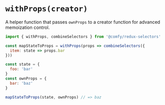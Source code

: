 # `withProps(creator)`

A helper function that passes `ownProps` to a creator function for advanced memoization control.

```js
import { withProps, combineSelectors } from '@comfy/redux-selectors'

const mapStateToProps = withProps(props => combineSelectors({
  item: state => props.bar
}))

const state = {
  foo: 'bar'
}
const ownProps = {
  bar: 'baz'
}

mapStateToProps(state, ownProps) // => baz
```
